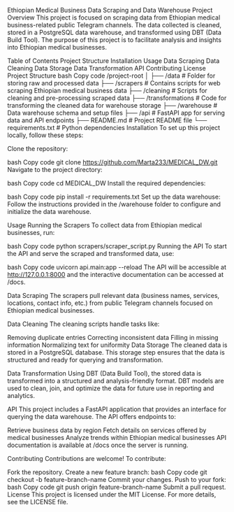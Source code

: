 Ethiopian Medical Business Data Scraping and Data Warehouse Project
Overview
This project is focused on scraping data from Ethiopian medical business-related public Telegram channels. The data collected is cleaned, stored in a PostgreSQL data warehouse, and transformed using DBT (Data Build Tool). The purpose of this project is to facilitate analysis and insights into Ethiopian medical businesses.

Table of Contents
Project Structure
Installation
Usage
Data Scraping
Data Cleaning
Data Storage
Data Transformation
API
Contributing
License
Project Structure
bash
Copy code
/project-root
│
├── /data             # Folder for storing raw and processed data
├── /scrapers         # Contains scripts for web scraping Ethiopian medical business data
├── /cleaning         # Scripts for cleaning and pre-processing scraped data
├── /transformations  # Code for transforming the cleaned data for warehouse storage
├── /warehouse        # Data warehouse schema and setup files
├── /api              # FastAPI app for serving data and API endpoints
├── README.md         # Project README file
└── requirements.txt  # Python dependencies
Installation
To set up this project locally, follow these steps:

Clone the repository:

bash
Copy code
git clone https://github.com/Marta233/MEDICAL_DW.git
Navigate to the project directory:

bash
Copy code
cd MEDICAL_DW
Install the required dependencies:

bash
Copy code
pip install -r requirements.txt
Set up the data warehouse: Follow the instructions provided in the /warehouse folder to configure and initialize the data warehouse.

Usage
Running the Scrapers
To collect data from Ethiopian medical businesses, run:

bash
Copy code
python scrapers/scraper_script.py
Running the API
To start the API and serve the scraped and transformed data, use:

bash
Copy code
uvicorn api.main:app --reload
The API will be accessible at http://127.0.0.1:8000 and the interactive documentation can be accessed at /docs.

Data Scraping
The scrapers pull relevant data (business names, services, locations, contact info, etc.) from public Telegram channels focused on Ethiopian medical businesses.

Data Cleaning
The cleaning scripts handle tasks like:

Removing duplicate entries
Correcting inconsistent data
Filling in missing information
Normalizing text for uniformity
Data Storage
The cleaned data is stored in a PostgreSQL database. This storage step ensures that the data is structured and ready for querying and transformation.

Data Transformation
Using DBT (Data Build Tool), the stored data is transformed into a structured and analysis-friendly format. DBT models are used to clean, join, and optimize the data for future use in reporting and analytics.

API
This project includes a FastAPI application that provides an interface for querying the data warehouse. The API offers endpoints to:

Retrieve business data by region
Fetch details on services offered by medical businesses
Analyze trends within Ethiopian medical businesses
API documentation is available at /docs once the server is running.

Contributing
Contributions are welcome! To contribute:

Fork the repository.
Create a new feature branch:
bash
Copy code
git checkout -b feature-branch-name
Commit your changes.
Push to your fork:
bash
Copy code
git push origin feature-branch-name
Submit a pull request.
License
This project is licensed under the MIT License. For more details, see the LICENSE file.

